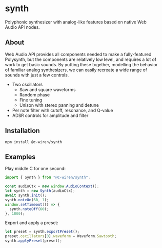 # synth

Polyphonic synthesizer with analog-like features based on native Web Audio API nodes.

## About

Web Audio API provides all components needed to make a fully-featured Polysynth, but the components are relatively low level, and requires a lot of work to get basic sounds. By putting these together, modelling the behavior of familiar analog synthesizers, we can easily recreate a wide range of sounds with just a few controls.

- Two oscillators
  - Saw and square waveforms
  - Random phase
  - Fine tuning
  - Unison with stereo panning and detune
- Per note filter with cutoff, resonance, and Q-value
- ADSR controls for amplitude and filter

## Installation

```
npm install @c-wiren/synth
```

## Examples

Play middle C for one second:

```typescript
import { Synth } from "@c-wiren/synth";

const audioCtx = new window.AudioContext();
let synth = new Synth(audioCtx);
await synth.init();
synth.noteOn(60, 1);
window.setTimeout(() => {
  synth.noteOff(60);
}, 1000);
```

Export and apply a preset:

```typescript
let preset = synth.exportPreset();
preset.oscillators[0].waveform = Waveform.Sawtooth;
synth.applyPreset(preset);
```
